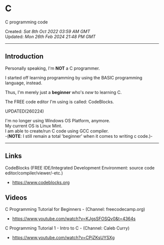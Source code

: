 # C
C programming code

Created: *Sat 8th Oct 2022 03:59 AM GMT*  
Updated: *Mon 26th Feb 2024 21:48 PM GMT*

-----

## Introduction

Personally speaking, I'm **NOT** a C programmer.  

I started off learning programming by using the BASIC programming language, instead.  

Thus, I'm merely just a **beginner** who's *new* to learning C.  

The FREE code editor I'm using is called: CodeBlocks.

UPDATED(260224)  

I'm no longer using Windows OS Platform, anymore.  
My current OS is Linux Mint.  
I am able to create/run C code using GCC compiler.  
-(**NOTE**: I still remain a total 'beginner' when it comes to writing c code.)-  

-----

## Links

CodeBlocks (FREE IDE/Integrated Development Environment: source code editor/compiler/viewer/-etc.)  
- https://www.codeblocks.org  

## Videos

C Programming Tutorial for Beginners - (Channel: freecodecamp.org)  
- https://www.youtube.com/watch?v=KJgsSFOSQv0&t=4364s  

C Programming Tutorial 1 - Intro to C - (Channel: Caleb Curry)  
- https://www.youtube.com/watch?v=CPjZKsUYSXg    

